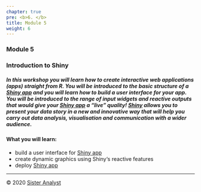 ```yaml
---
chapter: true
pre: <b>6. </b>
title: Module 5
weight: 6
---
```


### Module 5

### Introduction to Shiny

##### In this workshop you will learn how to create interactive web applications (apps) straight from R. You will be introduced to the basic structure of a [Shiny app](https://shiny.rstudio.com) and you will learn how to build a user interface for your app. You will be introduced to the range of input widgets and reactive outputs that would give your [Shiny app](https://shiny.rstudio.com) a “live” quality! [Shiny](https://cran.r-project.org/web/packages/shiny/index.html) allows you to present your data story in a new and innovative way that will help you carry out data analysis, visualisation and communication with a wider audience.


#### What you will learn:

* build a user interface for [Shiny app](https://shiny.rstudio.com)
*	create dynamic graphics using Shiny‘s reactive features
* deploy [Shiny app](https://shiny.rstudio.com)

-----------------------------
© 2020 [Sister Analyst](https://sisteranalyst.org)
